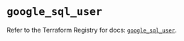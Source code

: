 # `google_sql_user`

Refer to the Terraform Registry for docs: [`google_sql_user`](https://registry.terraform.io/providers/hashicorp/google-beta/5.36.0/docs/resources/google_sql_user).
